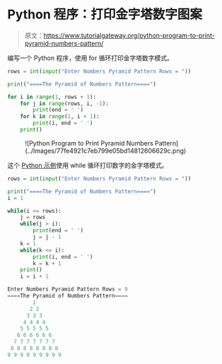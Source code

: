 # Python 程序：打印金字塔数字图案

> 原文：<https://www.tutorialgateway.org/python-program-to-print-pyramid-numbers-pattern/>

编写一个 Python 程序，使用 for 循环打印金字塔数字模式。

```py
rows = int(input("Enter Numbers Pyramid Pattern Rows = "))

print("====The Pyramid of Numbers Pattern====")

for i in range(1, rows + 1):
    for j in range(rows, i, -1):
        print(end = ' ')
    for k in range(1, i + 1):
        print(i, end = ' ')
    print()
```

<figure class="wp-block-image size-large">![Python Program to Print Pyramid Numbers Pattern](../Images/77fe4921c7eb799e05bd14812606629c.png)</figure>

这个 [Python 示例](https://www.tutorialgateway.org/python-programming-examples/)使用 while 循环打印数字的金字塔模式。

```py
rows = int(input("Enter Numbers Pyramid Pattern Rows = "))

print("====The Pyramid of Numbers Pattern====")
i = 1

while(i <= rows):
    j = rows
    while(j > i):
        print(end = ' ')
        j = j - 1
    k = 1
    while(k <= i):
        print(i, end = ' ')
        k = k + 1
    print()
    i = i + 1
```

```py
Enter Numbers Pyramid Pattern Rows = 9
====The Pyramid of Numbers Pattern====
        1 
       2 2 
      3 3 3 
     4 4 4 4 
    5 5 5 5 5 
   6 6 6 6 6 6 
  7 7 7 7 7 7 7 
 8 8 8 8 8 8 8 8 
9 9 9 9 9 9 9 9 9 
```